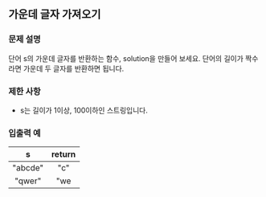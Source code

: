 ## 가운데 글자 가져오기

### 문제 설명

단어 s의 가운데 글자를 반환하는 함수, solution을 만들어 보세요. 단어의 길이가 짝수라면 가운데 두 글자를 반환하면 됩니다.

### 제한 사항

- s는 길이가 1이상, 100이하인 스트링입니다.

### 입출력 예

|s|return|
|:---:|:---:|
|"abcde"|"c"|
|"qwer"|"we|
